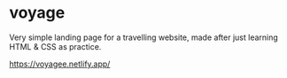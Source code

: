 # voyage
Very simple landing page for a travelling website, made after just learning HTML & CSS as practice.

https://voyagee.netlify.app/
